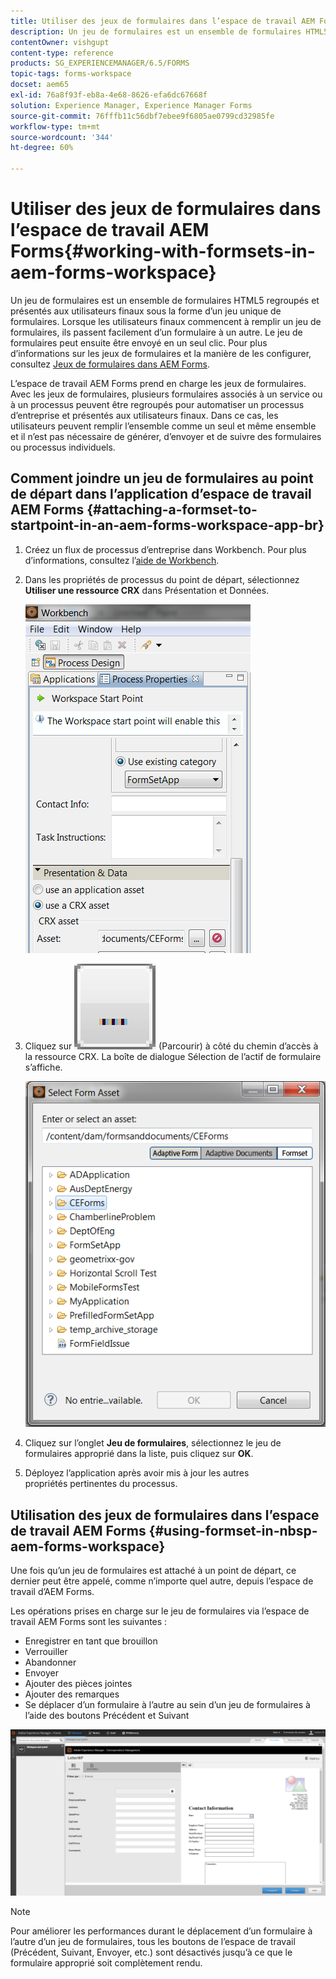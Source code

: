 ```yaml
---
title: Utiliser des jeux de formulaires dans l’espace de travail AEM Forms
description: Un jeu de formulaires est un ensemble de formulaires HTML5 regroupés et présentés aux utilisateurs finaux sous la forme d’un jeu unique de formulaires. Découvrez comment utiliser des jeux de formulaires dans l’espace de travail AEM Forms.
contentOwner: vishgupt
content-type: reference
products: SG_EXPERIENCEMANAGER/6.5/FORMS
topic-tags: forms-workspace
docset: aem65
exl-id: 76a8f93f-eb8a-4e68-8626-efa6dc67668f
solution: Experience Manager, Experience Manager Forms
source-git-commit: 76fffb11c56dbf7ebee9f6805ae0799cd32985fe
workflow-type: tm+mt
source-wordcount: '344'
ht-degree: 60%

---
```


# Utiliser des jeux de formulaires dans l’espace de travail AEM Forms{#working-with-formsets-in-aem-forms-workspace}

Un jeu de formulaires est un ensemble de formulaires HTML5 regroupés et présentés aux utilisateurs finaux sous la forme d’un jeu unique de formulaires. Lorsque les utilisateurs finaux commencent à remplir un jeu de formulaires, ils passent facilement d’un formulaire à un autre. Le jeu de formulaires peut ensuite être envoyé en un seul clic. Pour plus d’informations sur les jeux de formulaires et la manière de les configurer, consultez [Jeux de formulaires dans AEM Forms](../../forms/using/formset-in-aem-forms.md).

L’espace de travail AEM Forms prend en charge les jeux de formulaires. Avec les jeux de formulaires, plusieurs formulaires associés à un service ou à un processus peuvent être regroupés pour automatiser un processus d’entreprise et présentés aux utilisateurs finaux. Dans ce cas, les utilisateurs peuvent remplir l’ensemble comme un seul et même ensemble et il n’est pas nécessaire de générer, d’envoyer et de suivre des formulaires ou processus individuels.

## Comment joindre un jeu de formulaires au point de départ dans l’application d’espace de travail AEM Forms {#attaching-a-formset-to-startpoint-in-an-aem-forms-workspace-app-br}

1. Créez un flux de processus d’entreprise dans Workbench. Pour plus d’informations, consultez l’[aide de Workbench](https://www.adobe.com/go/learn_aemforms_workbench_63_fr).
1. Dans les propriétés de processus du point de départ, sélectionnez **Utiliser une ressource CRX** dans Présentation et Données.

   ![1-3](assets/1-3.png)

1. Cliquez sur ![Parcourir](assets/browse.png) (Parcourir) à côté du chemin d’accès à la ressource CRX. La boîte de dialogue Sélection de l’actif de formulaire s’affiche.

   ![2-1](assets/2-1.png)

1. Cliquez sur l’onglet **Jeu de formulaires**, sélectionnez le jeu de formulaires approprié dans la liste, puis cliquez sur **OK**.

1. Déployez l’application après avoir mis à jour les autres propriétés pertinentes du processus.

## Utilisation des jeux de formulaires dans l’espace de travail AEM Forms {#using-formset-in-nbsp-aem-forms-workspace}

Une fois qu’un jeu de formulaires est attaché à un point de départ, ce dernier peut être appelé, comme n’importe quel autre, depuis l’espace de travail d’AEM Forms.

Les opérations prises en charge sur le jeu de formulaires via l’espace de travail AEM Forms sont les suivantes :

* Enregistrer en tant que brouillon
* Verrouiller
* Abandonner
* Envoyer
* Ajouter des pièces jointes
* Ajouter des remarques
* Se déplacer d’un formulaire à l’autre au sein d’un jeu de formulaires à l’aide des boutons Précédent et Suivant

![3-1](assets/3-1.png)

>[!NOTE]
>
>Pour améliorer les performances durant le déplacement d’un formulaire à l’autre d’un jeu de formulaires, tous les boutons de l’espace de travail (Précédent, Suivant, Envoyer, etc.) sont désactivés jusqu’à ce que le formulaire approprié soit complètement rendu.
